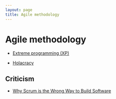 ```yaml
---
layout: page
title: Agile methodology
---
```


# Agile methodology

- [Extreme programming (XP)](https://en.wikipedia.org/wiki/Extreme_programming)

- [Holacracy](https://en.wikipedia.org/wiki/Holacracy)

## Criticism

- [Why Scrum is the Wrong Way to Build Software](https://medium.com/@ard_adam/why-scrum-is-the-wrong-way-to-build-software-99d8994409e5)
